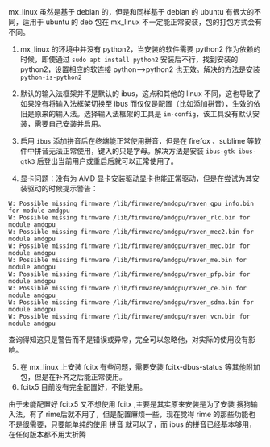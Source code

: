 mx_linux 虽然是基于 debian 的，但是和同样基于 debian 的 ubuntu 有很大的不同，适用于 ubuntu 的 deb 包在 mx_linux 不一定能正常安装，包的打包方式会有不同。

1. mx_linux 的环境中并没有 python2，当安装的软件需要 python2 作为依赖的时候，即使通过 `sudo apt install python2` 安装后不行，找到安装的 python2，设置相应的软连接 python-->python2 也无效。解决的方法是安装 `python-is-python2`

2. 默认的输入法框架并不是默认的 ibus，这点和其他的 linux 不同，这也导致了如果没有将输入法框架切换至 ibus 而仅仅是配置（比如添加拼音），生效的依旧是原来的输入法。选择输入法框架的工具是 `im-config`，该工具没有默认安装，需要自己安装并启用。

3. 启用 `ibus` 添加拼音后在终端能正常使用拼音，但是在 firefox 、sublime 等软件中拼音无法正常使用，键入的只是字母。解决方法是安装 `ibus-gtk ibus-gtk3` 后登出当前用户或重启后就可以正常使用了。

4. 显卡问题：没有为 AMD 显卡安装驱动显卡也能正常驱动，但是在尝试为其安装驱动的时候提示警告：
```
W: Possible missing firmware /lib/firmware/amdgpu/raven_gpu_info.bin for module amdgpu
W: Possible missing firmware /lib/firmware/amdgpu/raven_rlc.bin for module amdgpu
W: Possible missing firmware /lib/firmware/amdgpu/raven_mec2.bin for module amdgpu
W: Possible missing firmware /lib/firmware/amdgpu/raven_mec.bin for module amdgpu
W: Possible missing firmware /lib/firmware/amdgpu/raven_me.bin for module amdgpu
W: Possible missing firmware /lib/firmware/amdgpu/raven_pfp.bin for module amdgpu
W: Possible missing firmware /lib/firmware/amdgpu/raven_ce.bin for module amdgpu
W: Possible missing firmware /lib/firmware/amdgpu/raven_sdma.bin for module amdgpu
W: Possible missing firmware /lib/firmware/amdgpu/raven_vcn.bin for module amdgpu
```

查询得知这只是警告而不是错误或异常，完全可以忽略他，对实际的使用没有影响。

5. 在 mx_linux 上安装 fcitx 有些问题，需要安装 fcitx-dbus-status 等其他附加包，但是在补齐之后能正常使用。
6. fcitx5 目前没有完全配置好，不能使用。


由于未能配置好 fcitx5 又不想使用 fcitx ,主要是其实原来安装是为了安装 搜狗输入法，有了 rime后就不用了，但是配置麻烦一些，现在觉得 rime 的那些功能也不是很需要，只要能单纯的使用 拼音 就可以了，而 ibus 的拼音已经基本够用，在任何版本都不用太折腾
